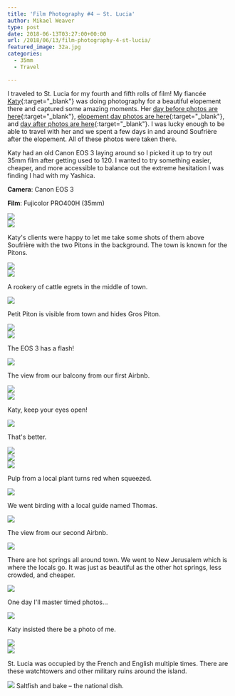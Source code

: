 ```yaml
---
title: 'Film Photography #4 – St. Lucia'
author: Mikael Weaver
type: post
date: 2018-06-13T03:27:00+00:00
url: /2018/06/13/film-photography-4-st-lucia/
featured_image: 32a.jpg
categories:
  - 35mm
  - Travel

---
```

I traveled to St. Lucia for my fourth and fifth rolls of film! My fiancée [Katy](http://www.katyweaver.com/){:target=\"_blank\"} was doing photography for a beautiful elopement there and captured some amazing moments. Her [day before photos are here](https://katyweaverblog.com/2018/04/21/st-lucia-pre-wedding-photos-calabash-cove/){:target=\"_blank\"}, [elopement day photos are here](https://katyweaverblog.com/2018/04/25/calabash-cove-st-lucia-wedding/){:target=\"_blank\"}, and [day after photos are here](https://katyweaverblog.com/2018/05/16/wedding-photos-soufriere-st-lucia/){:target=\"_blank\"}. I was lucky enough to be able to travel with her and we spent a few days in and around Soufrière after the elopement. All of these photos were taken there.

Katy had an old Canon EOS 3 laying around so I picked it up to try out 35mm film after getting used to 120. I wanted to try something easier, cheaper, and more accessible to balance out the extreme hesitation I was finding I had with my Yashica.

**Camera**: Canon EOS 3

**Film**: Fujicolor PRO400H (35mm)

![](36a.jpg)
<br />
![](35a.jpg)

Katy's clients were happy to let me take some shots of them above Soufrière with the two Pitons in the background. The town is known for the Pitons.

![](34a.jpg)
<br />
![](33a.jpg)

A rookery of cattle egrets in the middle of town.

![](32a.jpg)

Petit Piton is visible from town and hides Gros Piton.

![](31a.jpg)
<br />
![](30a.jpg)

The EOS 3 has a flash!

![](29a.jpg)

The view from our balcony from our first Airbnb.

![](28a.jpg)
<br />
![](27a.jpg)

Katy, keep your eyes open!

![](26a.jpg)

That's better.

![](28a.jpg)
<br />
![](25a.jpg)
<br />
![](22a.jpg)

Pulp from a local plant turns red when squeezed.

![](13a.jpg)

We went birding with a local guide named Thomas.

![](21a.jpg)

The view from our second Airbnb.

![](09a.jpg)

There are hot springs all around town. We went to New Jerusalem which is where the locals go. It was just as beautiful as the other hot springs, less crowded, and cheaper.

![](08a.jpg)

One day I'll master timed photos...

![](04a.jpg)

Katy insisted there be a photo of me.

![](02a.jpg)
<br />
![](03a.jpg)

St. Lucia was occupied by the French and English multiple times. There are these watchtowers and other military ruins around the island.

![](0a.jpg) Saltfish and bake – the national dish.
